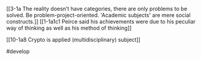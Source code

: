 [[3-1a The reality doesn’t have categories, there are only problems to be solved. Be problem-project-oriented. 'Academic subjects' are mere social constructs.]]
[[1-1a1c1 Peirce said his achievements were due to his peculiar way of thinking as well as his method of thinking]]

[[10-1a8 Crypto is applied (multidisciplinary) subject]]

#develop 